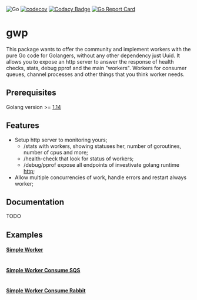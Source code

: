 
![Go](https://github.com/dalmarcogd/gwp/workflows/Go/badge.svg)
[![codecov](https://codecov.io/gh/dalmarcogd/gwp/branch/master/graph/badge.svg)](https://codecov.io/gh/dalmarcogd/go-worker-pool)
[![Codacy Badge](https://api.codacy.com/project/badge/Grade/beee52f22195471abea544a19ee6304a)](https://www.codacy.com/manual/dalmarco.gd/go-worker-pool?utm_source=github.com&amp;utm_medium=referral&amp;utm_content=dalmarcogd/go-worker-pool&amp;utm_campaign=Badge_Grade)
[![Go Report Card](https://goreportcard.com/badge/github.com/dalmarcogd/go-worker-pool)](https://goreportcard.com/report/github.com/dalmarcogd/go-worker-pool)

# gwp

This package wants to offer the community and implement workers with the pure Go code for Golangers, without any other dependency just Uuid. It allows you to expose an http server to answer the response of health checks, stats, debug pprof and the main "workers". Workers for consumer queues, channel processes and other things that you think worker needs.

## Prerequisites
Golang version >= [1.14](https://golang.org/doc/devel/release.html#go1.14)

## Features
- Setup http server to monitoring yours;
  - /stats with workers, showing statuses her, number of goroutines, number of cpus and more;
  - /health-check that look for status of workers;
  - /debug/pprof expose all endpoints of investivate golang runtime [http](https://golang.org/pkg/net/http/pprof/);
- Allow multiple concurrencies of work, handle errors and restart always worker;

## Documentation
TODO

## Examples

#### [Simple Worker](https://github.com/dalmarcogd/test-go-worker-pool/blob/master/simpleWorker.go) ###

```go
```

#### [Simple Worker Consume SQS](https://github.com/dalmarcogd/test-go-worker-pool/blob/master/simpleWorkerConsumeSQS.go) ###
```go
```

#### [Simple Worker Consume Rabbit](https://github.com/dalmarcogd/test-go-worker-pool/blob/master/simpleWorkerConsumeRabbit.go) ###
```go
```
